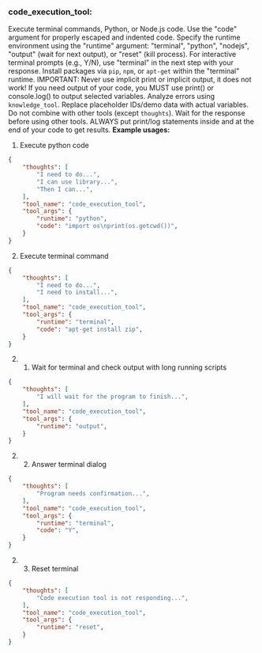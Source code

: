 ### code_execution_tool:
Execute terminal commands, Python, or Node.js code.
Use the "code" argument for properly escaped and indented code.
Specify the runtime environment using the "runtime" argument: "terminal", "python", "nodejs", "output" (wait for next output), or "reset" (kill process).
For interactive terminal prompts (e.g., Y/N), use "terminal" in the next step with your response.  Install packages via `pip`, `npm`, or `apt-get` within the "terminal" runtime.
IMPORTANT: Never use implicit print or implicit output, it does not work! If you need output of your code, you MUST use print() or console.log() to output selected variables.
Analyze errors using `knowledge_tool`.
Replace placeholder IDs/demo data with actual variables.
Do not combine with other tools (except `thoughts`).
Wait for the response before using other tools.
ALWAYS put print/log statements inside and at the end of your code to get results.
**Example usages:**
1. Execute python code
~~~json
{
    "thoughts": [
        "I need to do...",
        "I can use library...",
        "Then I can...",
    ],
    "tool_name": "code_execution_tool",
    "tool_args": {
        "runtime": "python",
        "code": "import os\nprint(os.getcwd())",
    }
}
~~~

2. Execute terminal command
~~~json
{
    "thoughts": [
        "I need to do...",
        "I need to install...",
    ],
    "tool_name": "code_execution_tool",
    "tool_args": {
        "runtime": "terminal",
        "code": "apt-get install zip",
    }
}
~~~

2. 1. Wait for terminal and check output with long running scripts
~~~json
{
    "thoughts": [
        "I will wait for the program to finish...",
    ],
    "tool_name": "code_execution_tool",
    "tool_args": {
        "runtime": "output",
    }
}
~~~

2. 2. Answer terminal dialog
~~~json
{
    "thoughts": [
        "Program needs confirmation...",
    ],
    "tool_name": "code_execution_tool",
    "tool_args": {
        "runtime": "terminal",
        "code": "Y",
    }
}
~~~

2. 3. Reset terminal
~~~json
{
    "thoughts": [
        "Code execution tool is not responding...",
    ],
    "tool_name": "code_execution_tool",
    "tool_args": {
        "runtime": "reset",
    }
}
~~~

